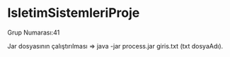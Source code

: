 # IsletimSistemleriProje

Grup Numarası:41

Jar dosyasının çalıştırılması => java -jar process.jar giris.txt  (txt dosyaAdı).

